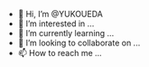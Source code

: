 - 👋 Hi, I’m @YUKOUEDA
- 👀 I’m interested in ...
- 🌱 I’m currently learning ...
- 💞️ I’m looking to collaborate on ...
- 📫 How to reach me ...

<!---
YUKOUEDA/YUKOUEDA is a ✨ special ✨ repository because its `README.md` (this file) appears on your GitHub profile.
You can click the Preview link to take a look at your changes.
--->
